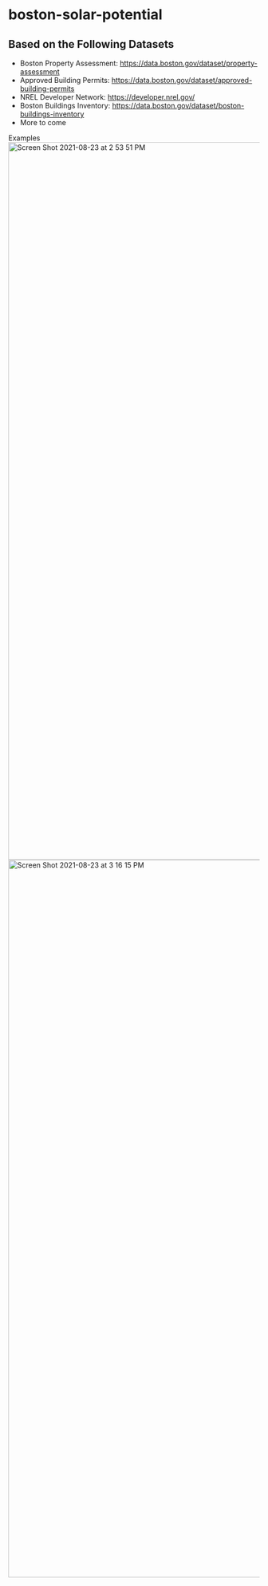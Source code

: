 # boston-solar-potential

## Based on the Following Datasets

- Boston Property Assessment: https://data.boston.gov/dataset/property-assessment
- Approved Building Permits: https://data.boston.gov/dataset/approved-building-permits
- NREL Developer Network: https://developer.nrel.gov/
- Boston Buildings Inventory: https://data.boston.gov/dataset/boston-buildings-inventory
- More to come

Examples
<img width="1440" alt="Screen Shot 2021-08-23 at 2 53 51 PM" src="https://user-images.githubusercontent.com/27526326/130504760-ca85b337-145e-4468-9730-6e7266504f38.png">
<img width="1440" alt="Screen Shot 2021-08-23 at 3 16 15 PM" src="https://user-images.githubusercontent.com/27526326/130504770-eee15db3-b412-4d66-93c9-65229cc111e1.png">
